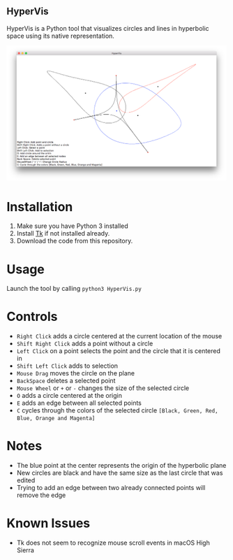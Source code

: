 ## HyperVis

HyperVis is a Python tool that visualizes circles and lines in hyperbolic space using its
native representation.

![Screenshot](screenshot.png)

# Installation
1. Make sure you have Python 3 installed
1. Install [Tk](http://www.tkdocs.com/tutorial/install.html) if not installed already.
1. Download the code from this repository.

# Usage
Launch the tool by calling `python3 HyperVis.py`

# Controls
* `Right Click` adds a circle centered at the current location of the mouse
* `Shift Right Click` adds a point without a circle
* `Left Click` on a point selects the point and the circle that it is centered in
* `Shift Left Click` adds to selection
* `Mouse Drag` moves the circle on the plane
* `BackSpace` deletes a selected point
* `Mouse Wheel` or `+` or `-` changes the size of the selected circle
* `O` adds a circle centered at the origin
* `E` adds an edge between all selected points
* `C` cycles through the colors of the selected circle `[Black, Green, Red, Blue, Orange and Magenta]`

# Notes
* The blue point at the center represents the origin of the hyperbolic plane
* New circles are black and have the same size as the last circle that was edited
* Trying to add an edge between two already connected points will remove the edge

# Known Issues
* Tk does not seem to recognize mouse scroll events in macOS High Sierra
